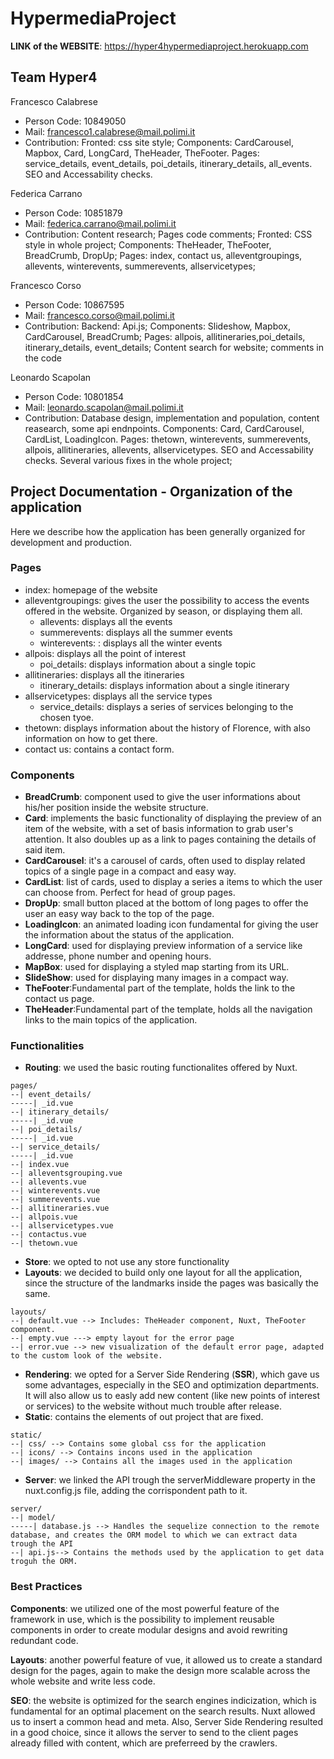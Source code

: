 # HypermediaProject 
**LINK of the WEBSITE**: https://hyper4hypermediaproject.herokuapp.com

## Team Hyper4
Francesco Calabrese
 - Person Code: 10849050
 - Mail: francesco1.calabrese@mail.polimi.it
 - Contribution: Fronted: css site style; Components: CardCarousel, Mapbox, Card, LongCard, TheHeader, TheFooter. Pages: service_details, event_details, poi_details, itinerary_details, all_events. SEO and Accessability checks.
 
Federica Carrano
 - Person Code: 10851879
 - Mail: federica.carrano@mail.polimi.it
 - Contribution: Content research; Pages code comments; Fronted: CSS style in whole project; Components: TheHeader, TheFooter, BreadCrumb, DropUp; Pages: index, contact us, alleventgroupings, allevents, winterevents, summerevents, allservicetypes;
 
Francesco Corso
 - Person Code: 10867595
 - Mail: francesco.corso@mail.polimi.it
 - Contribution: Backend: Api.js; Components: Slideshow, Mapbox, CardCarousel, BreadCrumb; Pages: allpois, allitineraries,poi_details, itinerary_details, event_details; Content search for website; comments in the code
 
Leonardo Scapolan
 - Person Code: 10801854
 - Mail: leonardo.scapolan@mail.polimi.it
 - Contribution: Database design, implementation and population, content reasearch, some api endnpoints. Components: Card, CardCarousel, CardList, LoadingIcon. Pages: thetown, winterevents, summerevents, allpois, allitineraries, allevents, allservicetypes. SEO and Accessability checks. Several various fixes in the whole project;
 
## Project Documentation - Organization of the application
Here we describe how the application has been generally organized for development and production.
### Pages
- index: homepage of the website
- alleventgroupings: gives the user the possibility to access the events offered in the website. Organized by season, or displaying them all.
  - allevents: displays all the events
  - summerevents: displays all the summer events
  - winterevents: : displays all the winter events
- allpois: displays all the point of interest
  - poi_details: displays information about a single topic 
- allitineraries: displays all the itineraries
  - itinerary_details: displays information about a single itinerary
- allservicetypes: displays all the service types
  - service_details: displays a series of services belonging to the chosen tyoe.
- thetown: displays information about the history of Florence, with also information on how to get there.
- contact us: contains a contact form.

### Components
- **BreadCrumb**: component used to give the user informations about his/her position inside the website structure.
- **Card**: implements the basic functionality of displaying the preview of an item of the website, with a set of basis information to grab user's attention. It also doubles up as a link to pages containing the details of said item.
- **CardCarousel**: it's a carousel of cards, often used to display related topics of a single page in a compact and easy way.
- **CardList**: list of cards, used to display a series a items to which the user can choose from. Perfect for head of group pages.
- **DropUp**: small button placed at the bottom of long pages to offer the user an easy way back to the top of the page.
- **LoadingIcon**: an animated loading icon fundamental for giving the user the information about the status of the application.
- **LongCard**: used for displaying preview information of a service like addresse, phone number and opening hours.
- **MapBox**: used for displaying a styled map starting from its URL.
- **SlideShow**: used for displaying many images in a compact way.
- **TheFooter**:Fundamental part of the template, holds the link to the contact us page.
- **TheHeader**:Fundamental part of the template, holds all the navigation links to the main topics of the application.

### Functionalities
- **Routing**: we used the basic routing functionalites offered by Nuxt.
```
pages/
--| event_details/
-----| _id.vue
--| itinerary_details/
-----| _id.vue
--| poi_details/
-----| _id.vue
--| service_details/
-----| _id.vue
--| index.vue
--| alleventsgrouping.vue
--| allevents.vue
--| winterevents.vue
--| summerevents.vue
--| allitineraries.vue
--| allpois.vue
--| allservicetypes.vue
--| contactus.vue
--| thetown.vue
```
- **Store**: we opted to not use any store functionality
- **Layouts**: we decided to build only one layout for all the application, since the structure of the landmarks inside the pages was basically the same. 
```
layouts/
--| default.vue --> Includes: TheHeader component, Nuxt, TheFooter component.
--| empty.vue ---> empty layout for the error page
--| error.vue --> new visualization of the default error page, adapted to the custom look of the website.
```
- **Rendering**: we opted for a Server Side Rendering (**SSR**), which gave us some advantages, especially in the SEO and optimization departments. It will also allow us to easly add new content (like new points of interest or services) to the website without much trouble after release.
- **Static**: contains the elements of out project that are fixed.
```
static/
--| css/ --> Contains some global css for the application
--| icons/ --> Contains incons used in the application
--| images/ --> Contains all the images used in the application
```
- **Server**: we linked the API trough the serverMiddleware property in the nuxt.config.js file, adding the corrispondent path to it.
```
server/
--| model/ 
-----| database.js --> Handles the sequelize connection to the remote database, and creates the ORM model to which we can extract data trough the API
--| api.js--> Contains the methods used by the application to get data troguh the ORM. 
```
### Best Practices 
**Components**: we utilized one of the most powerful feature of the framework in use, which is the possibility to implement reusable components in order to create modular designs and avoid rewriting redundant code.

**Layouts**: another powerful feature of vue, it allowed us to create a standard design for the pages, again to make the design more scalable across the whole website and write less code.

**SEO**: the website is optimized for the search engines indicization, which is fundamental for an optimal placement on the search results. Nuxt allowed us to insert a common head and meta. Also, Server Side Rendering resulted in a good choice, since it allows the server to send to the client pages already filled with content, which are preferreed by the crawlers.
